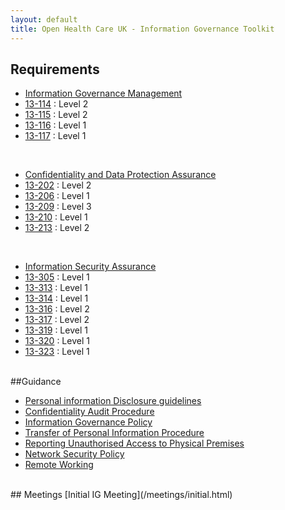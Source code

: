 ```yaml
---
layout: default
title: Open Health Care UK - Information Governance Toolkit
---
```


## Requirements

* [Information Governance Management](/information.governance.management/)
* [13-114](/information.governance.management/13-114/) : Level 2
* [13-115](/information.governance.management/13-115/) : Level 2
* [13-116](/information.governance.management/13-116/) : Level 1
* [13-117](/information.governance.management/13-117/) : Level 1

<br />

* [Confidentiality and Data Protection Assurance](/confidentiality.data.protection/)
* [13-202](/confidentiality.data.protection/13-202/) : Level 2
* [13-206](/confidentiality.data.protection/13-206/) : Level 1
* [13-209](/confidentiality.data.protection/13-209/) : Level 3
* [13-210](/confidentiality.data.protection/13-210/) : Level 1
* [13-213](/confidentiality.data.protection/13-213/) : Level 2

<br />

* [Information Security Assurance](/information.security.assurance)
* [13-305](/information.security.assurance/13-305/) : Level 1
* [13-313](/information.security.assurance/13-313/) : Level 1
* [13-314](/information.security.assurance/13-314/) : Level 1
* [13-316](/information.security.assurance/13-316/) : Level 2
* [13-317](/information.security.assurance/13-317/) : Level 2
* [13-319](/information.security.assurance/13-319/) : Level 1
* [13-320](/information.security.assurance/13-320/) : Level 1
* [13-323](/information.security.assurance/13-323/) : Level 1

<br />
##Guidance

* [Personal information Disclosure guidelines](/guidance/disclosure.html)
* [Confidentiality Audit Procedure](/process/confidentiality.audit.html)
* [Information Governance Policy](/process/information.governance.policy.html)
* [Transfer of Personal Information Procedure](/process/transfer.of.sensitive.information.html)
* [Reporting Unauthorised Access to Physical Premises](/process/reporting.unauthorised.access.html)
* [Network Security Policy](/process/network.security.policy.html)
* [Remote Working](/process/remote.working.html)

<br />
## Meetings
[Initial IG Meeting](/meetings/initial.html)
